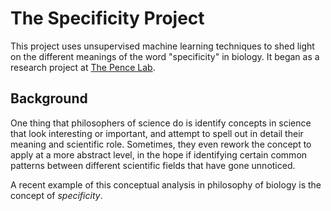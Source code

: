 # The Specificity Project

This project uses unsupervised machine learning techniques to shed light on the different meanings of the word "specificity" in biology. It began as a research project at [The Pence Lab](https://pencelab.be/).

## Background

One thing that philosophers of science do is identify concepts in science that look interesting or important, and attempt to spell out in detail their meaning and scientific role. Sometimes, they even rework the concept to apply at a more abstract level, in the hope if identifying certain common patterns between different scientific fields that have gone unnoticed.

A recent example of this conceptual analysis in philosophy of biology is the concept of _specificity_. 